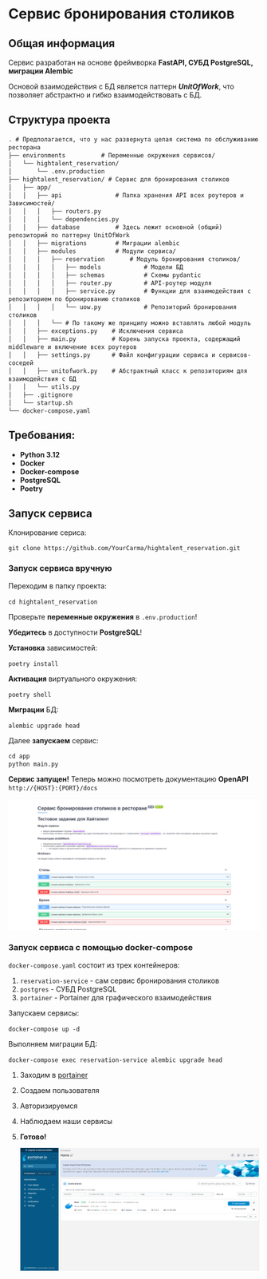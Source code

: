 # Сервис бронирования столиков

## Общая информация

Сервис разработан на основе фреймворка **FastAPI, СУБД PostgreSQL, миграции Alembic**

Основой взаимодействия с БД является паттерн ***UnitOfWork***, что позволяет абстрактно и гибко взаимодействовать с БД.

## Структура проекта

```
. # Предполагается, что у нас развернута целая система по обслуживанию ресторана
├── environments          # Переменные окружения сервисов/
│   └── hightalent_reservation/
│       └── .env.production
├── hightalent_reservation/ # Сервис для бронирования столиков
│   ├── app/
│   │   ├── api               # Папка хранения API всех роутеров и Зависимостей/
│   │   │   ├── routers.py
│   │   │   └── dependencies.py
│   │   ├── database          # Здесь лежит основной (общий) репозиторий по паттерну UnitOfWork
│   │   ├── migrations        # Миграции alembic
│   │   ├── modules           # Модули сервиса/
│   │   │   ├── reservation       # Модуль бронирования столиков/
│   │   │   │   ├── models            # Модели БД
│   │   │   │   ├── schemas           # Схемы pydantic
│   │   │   │   ├── router.py         # API-роутер модуля
│   │   │   │   ├── service.py        # Функции для взаимодействия с репозиторием по бронированию столиков
│   │   │   │   └── uow.py            # Репозиторий бронирования столиков
│   │   │   └── # По такому же принципу можно вставлять любой модуль
│   │   ├── exceptions.py    # Исключения сервиса
│   │   ├── main.py          # Корень запуска проекта, содержащий middleware и включение всех роутеров
│   │   ├── settings.py      # Файл конфигурации сервиса и сервисов-соседей
│   │   ├── unitofwork.py    # Абстрактный класс к репозиториям для взаимодействия с БД
│   │   └── utils.py  
│   ├── .gitignore
│   └── startup.sh
└── docker-compose.yaml   
```

## Требования:

* **Python 3.12**
* **Docker**
* **Docker-compose**
* **PostgreSQL**
* **Poetry**

## Запуск сервиса

Клонирование сериса:

```
git clone https://github.com/YourCarma/hightalent_reservation.git
```

### Запуск сервиса вручную

Переходим в папку проекта:

`cd hightalent_reservation`

Проверьте **переменные окружения** в `.env.production`!

**Убедитесь** в доступности **PostgreSQL**!

**Установка** зависимостей:

`poetry install`

**Активация** виртуального окружения:

`poetry shell`

**Миграции** БД:

`alembic upgrade head`

Далее **запускаем** сервис:

```
cd app
python main.py
```

**Сервис запущен!** Теперь можно посмотреть документацию **OpenAPI** `http://{HOST}:{PORT}/docs`

![1744897247162](image/README/1744897247162.png)

### Запуск сервиса с помощью docker-compose

`docker-compose.yaml` состоит из трех контейнеров:

1. `reservation-service` - сам сервис бронирования столиков
2. `postgres` - СУБД PostgreSQL
3. `portainer` - Portainer для графического взаимодействия

Запускаем сервисы:

`docker-compose up -d`

Выполняем миграции БД:

`docker-compose exec reservation-service alembic upgrade head`

1. Заходим в [portainer](http://localhost:9000 "ссылка на portainer")
2. Создаем пользователя
3. Авторизируемся
4. Наблюдаем наши сервисы
5. **Готово!**

   ![1744894111115](hightalent_reservation/image/README/1744894111115.png)
